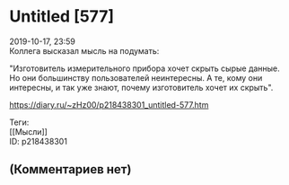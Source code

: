 Untitled [577]
==============

  
2019-10-17, 23:59  
 Коллега высказал мысль на подумать:   
   
 "Изготовитель измерительного прибора хочет скрыть сырые данные. Но они большинству пользователей неинтересны. А те, кому они интересны, и так уже знают, почему изготовитель хочет их скрыть".   
  
<https://diary.ru/~zHz00/p218438301_untitled-577.htm>  
  
Теги:  
[[Мысли]]  
ID: p218438301  


(Комментариев нет)
------------------